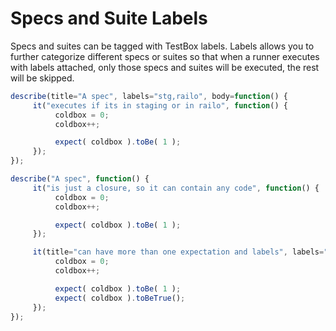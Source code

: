 # Specs and Suite Labels
Specs and suites can be tagged with TestBox labels. Labels allows you to further categorize different specs or suites so that when a runner executes with labels attached, only those specs and suites will be executed, the rest will be skipped.

```javascript
describe(title="A spec", labels="stg,railo", body=function() {
     it("executes if its in staging or in railo", function() {
          coldbox = 0;
          coldbox++;

          expect( coldbox ).toBe( 1 );
     });
});

describe("A spec", function() {
     it("is just a closure, so it can contain any code", function() {
          coldbox = 0;
          coldbox++;

          expect( coldbox ).toBe( 1 );
     });

     it(title="can have more than one expectation and labels", labels="dev,stg,qa,shopping", body=function() {
          coldbox = 0;
          coldbox++;

          expect( coldbox ).toBe( 1 );
          expect( coldbox ).toBeTrue();
     });
});
```
